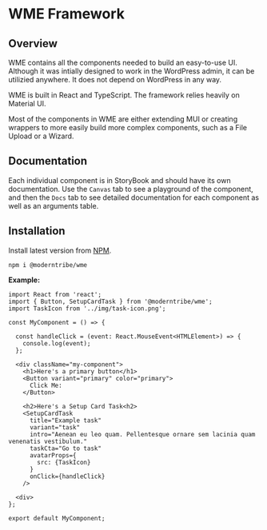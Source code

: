 # WME Framework

## Overview
WME contains all the components needed to build an easy-to-use UI. Although it was intially
designed to work in the WordPress admin, it can be utilizied anywhere. It does not depend on 
WordPress in any way.

WME is built in React and TypeScript. The framework relies heavily on Material UI.

Most of the components in WME are either extending MUI or creating wrappers
to more easily build more complex components, such as a File Upload or a Wizard.

## Documentation
Each individual component is in StoryBook and should have its own documentation. Use the
`Canvas` tab to see a playground of the component, and then the `Docs` tab to see detailed
documentation for each component as well as an arguments table.

## Installation
Install latest version from [NPM](https://www.npmjs.com/package/@moderntribe/wme).

`npm i @moderntribe/wme`

**Example:**
```
import React from 'react';
import { Button, SetupCardTask } from '@moderntribe/wme';
import TaskIcon from '../img/task-icon.png';

const MyComponent = () => {

  const handleClick = (event: React.MouseEvent<HTMLElement>) => {
    console.log(event);
  };

  <div className="my-component">
    <h1>Here's a primary button</h1>
    <Button variant="primary" color="primary">
      Click Me:
    </Button>

    <h2>Here's a Setup Card Task<h2>
    <SetupCardTask
      title="Example task"
      variant="task"
      intro="Aenean eu leo quam. Pellentesque ornare sem lacinia quam venenatis vestibulum."
      taskCta="Go to task"
      avatarProps={
        src: {TaskIcon}
      }
      onClick={handleClick}
    />

  <div>
};

export default MyComponent;
```

